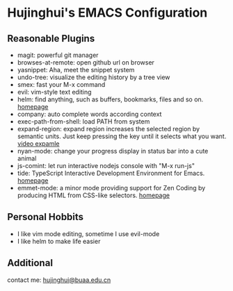 Hujinghui's EMACS Configuration
==========================================================================

## Reasonable Plugins

- magit: powerful git manager
- browses-at-remote: open github url on browser
- yasnippet: Aha, meet the snippet system
- undo-tree: visualize the editing history by a tree view
- smex: fast your M-x command
- evil: vim-style text editing
- helm: find anything, such as buffers, bookmarks, files and so on. [homepage](https://emacs-helm.github.io/helm/)
- company: auto complete words according context
- exec-path-from-shell: load PATH from system
- expand-region: expand region increases the selected region by semantic units. Just keep pressing the key until it selects what you want. [video expamle](http://emacsrocks.com/e09.html)
- nyan-mode: change your progress display in status bar into a cute animal
- js-comint: let run interactive nodejs console with "M-x run-js"
- tide: TypeScript Interactive Development Environment for Emacs. [homepage](https://github.com/ananthakumaran/tide)
- emmet-mode: a minor mode providing support for Zen Coding by producing HTML from CSS-like selectors. [homepage](https://github.com/smihica/emmet-mode)


## Personal Hobbits

- I like vim mode editing, sometime I use evil-mode
- I like helm to make life easier


## Additional

contact me: hujinghui@buaa.edu.cn


